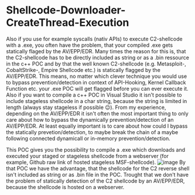 # Shellcode-Downloader-CreateThread-Execution
Also if you use for example syscalls (nativ APIs) to execute C2-shellcode with a .exe, you often have the problem, that 
your compiled .exe gets statically flaged by the AV/EPP/EDR. Many times the reason for this is, that the C2-shellcode 
has to be directly included as string or as a .bin ressource in the c++ POC and by that the well known C2-shellcode 
(e.g. Metasploit-, CobaltStrike-, Empire Shellcode etc.) is statically flagged by the AV/EPP/EDR. 
This means, no matter which clever technique you would use to bypass prevention/detection in context of API-Hooking, Kernel Callback Function etc. 
your .exe POC will get flagged before you can ever execute it. Also if you want to compile a c++ POC in Visual Studio it isn't possible to include stageless shellcode in a char string, because the string is limited in length (always stay stageless if possible 😉). 
From my experience, depending on the AV/EPP/EDR it isn't often the most important thing to only care about how to bypass the dynamically prevention/detection of an AV/EPP/EDR. At least equally important is to care about how could I bypass the statically prevetion/detection, to maybe break the chain of a maybe following connected dynamicall or in-memory prevention/detection. 

This POC gives you the possibility to compile a .exe which downloads and executed your staged or stageless shellcode from a webserver (for example, Github raw link of hosted stageless MSF-shellcode).
![image](https://user-images.githubusercontent.com/50073731/160273474-4faa8840-1e75-404e-8056-d59aab4d1e5d.png)
By that POC we have the advantage, that the shellcode for the C2 reverse shell isn't included as string or as .bin file in the POC.
Trought that we don't have the problem of statically detection of the C2 shellcode by an AV/EPP/EDR, because the shellcode is hosted 
on a webserver. 


